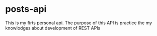 # posts-api
This is my firts personal api. The purpose of this API is practice the my knowlodges about development of REST APIs
